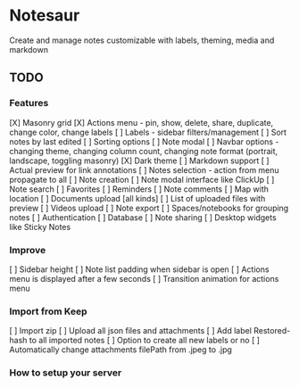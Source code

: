 # Notesaur

Create and manage notes customizable with labels, theming, media and markdown

## TODO

### Features

[X] Masonry grid
[X] Actions menu - pin, show, delete, share, duplicate, change color, change labels
[ ] Labels - sidebar filters/management
[ ] Sort notes by last edited
[ ] Sorting options
[ ] Note modal
[ ] Navbar options - changing theme, changing column count, changing note format (portrait, landscape, toggling masonry)
[X] Dark theme
[ ] Markdown support
[ ] Actual preview for link annotations
[ ] Notes selection - action from menu propagate to all
[ ] Note creation
[ ] Note modal interface like ClickUp
[ ] Note search
[ ] Favorites
[ ] Reminders
[ ] Note comments
[ ] Map with location
[ ] Documents upload [all kinds]
[ ] List of uploaded files with preview
[ ] Videos upload
[ ] Note export
[ ] Spaces/notebooks for grouping notes
[ ] Authentication
[ ] Database
[ ] Note sharing
[ ] Desktop widgets like Sticky Notes

### Improve

[ ] Sidebar height
[ ] Note list padding when sidebar is open
[ ] Actions menu is displayed after a few seconds
[ ] Transition animation for actions menu

### Import from Keep

[ ] Import zip
[ ] Upload all json files and attachments
[ ] Add label Restored-hash to all imported notes
[ ] Option to create all new labels or no
[ ] Automatically change attachments filePath from .jpeg to .jpg

### How to setup your server
